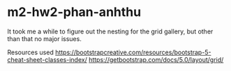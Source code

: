 # m2-hw2-phan-anhthu

It took me a while to figure out the nesting for the grid gallery, but other than that no major issues.

Resources used
https://bootstrapcreative.com/resources/bootstrap-5-cheat-sheet-classes-index/
https://getbootstrap.com/docs/5.0/layout/grid/
